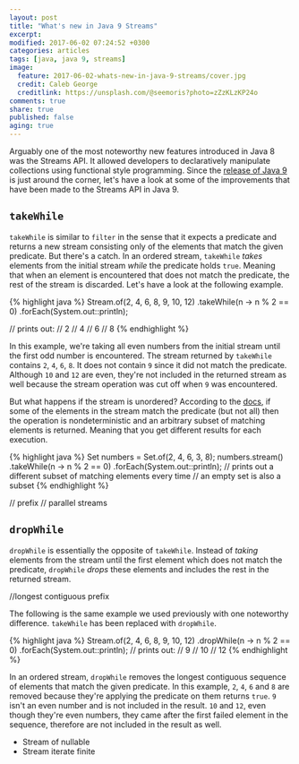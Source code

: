 ```yaml
---
layout: post
title: "What's new in Java 9 Streams"
excerpt:
modified: 2017-06-02 07:24:52 +0300
categories: articles
tags: [java, java 9, streams]
image:
  feature: 2017-06-02-whats-new-in-java-9-streams/cover.jpg
  credit: Caleb George
  creditlink: https://unsplash.com/@seemoris?photo=zZzKLzKP24o
comments: true
share: true
published: false
aging: true
---
```


Arguably one of the most noteworthy new features introduced in Java 8 was the Streams API. It allowed developers to declaratively manipulate collections using functional style programming. Since the [release of Java 9](http://www.java9countdown.xyz/ "Countdown to Java 9 Release Date") is just around the corner, let's have a look at some of the improvements that have been made to the Streams API in Java 9.

## `takeWhile`

`takeWhile` is similar to `filter` in the sense that it expects a predicate and returns a new stream consisting only of the elements that match the given predicate. But there's a catch. In an ordered stream, `takeWhile` *takes* elements from the initial stream *while* the predicate holds `true`. Meaning that when an element is encountered that does not match the predicate, the rest of the stream is discarded. Let's have a look at the following example.

{% highlight java %}
Stream.of(2, 4, 6, 8, 9, 10, 12)
    .takeWhile(n -> n % 2 == 0)
    .forEach(System.out::println);

// prints out:
// 2
// 4
// 6
// 8
{% endhighlight %}

In this example, we're taking all even numbers from the initial stream until the first odd number is encountered. The stream returned by `takeWhile` contains `2`, `4`, `6`, `8`. It does not contain `9` since it did not match the predicate. Although `10` and `12` are even, they're not included in the returned stream as well because the stream operation was cut off when `9` was encountered.

But what happens if the stream is unordered? According to the [docs](http://download.java.net/java/jdk9/docs/api/java/util/stream/Stream.html#takeWhile-java.util.function.Predicate-), if some of the elements in the stream match the predicate (but not all) then the operation is nondeterministic and an arbitrary subset of matching elements is returned. Meaning that you get different results for each execution.

{% highlight java %}
Set<Integer> numbers = Set.of(2, 4, 6, 3, 8);
numbers.stream()
    .takeWhile(n -> n % 2 == 0)
    .forEach(System.out::println);
// prints out a different subset of matching elements every time
// an empty set is also a subset
{% endhighlight %}

// prefix
// parallel streams

## `dropWhile`

`dropWhile` is essentially the opposite of `takeWhile`. Instead of *taking* elements from the stream until the first element which does not match the predicate, `dropWhile` *drops* these elements and includes the rest in the returned stream.

//longest contiguous prefix

The following is the same example we used previously with one noteworthy difference. `takeWhile` has been replaced with `dropWhile`.

{% highlight java %}
Stream.of(2, 4, 6, 8, 9, 10, 12)
    .dropWhile(n -> n % 2 == 0)
    .forEach(System.out::println);
// prints out:
// 9
// 10
// 12
{% endhighlight %}

In an ordered stream, `dropWhile` removes the longest contiguous sequence of elements that match the given predicate. In this example, `2`, `4`, `6` and `8` are removed because they're applying the predicate on them returns `true`. `9` isn't an even number and is not included in the result. `10` and `12`, even though they're even numbers, they came after the first failed element in the sequence, therefore are not included in the result as well.

* Stream of nullable
* Stream iterate finite
